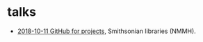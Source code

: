 talks
================

  - [2018-10-11 GitHub for
    projects](https://github.com/si-library/meetups#2018-10-11-github-for-projects),
    Smithsonian libraries (NMMH).
